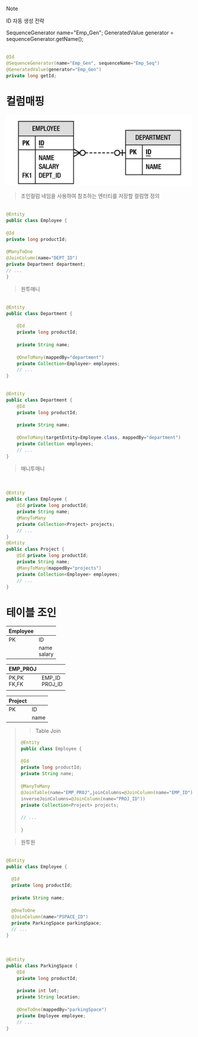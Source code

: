 



> [!NOTE]
> ID 자동 생성 전략

SequenceGenerator name="Emp_Gen";
GeneratedValue generator = sequenceGenerator.getName(); 

```java

@Id
@SequenceGenerator(name="Emp_Gen", sequenceName="Emp_Seq")
@GeneratedValue(generator="Emp_Gen")
private long getId;
```

# 컬럼매핑

![img.png](img.png)

> 조인컬럼 네임을 사용하여 참조하는 엔터티를 저장할 컬럼명 정의
>  

```java

@Entity
public class Employee {
  
@Id 
private long productId;

@ManyToOne
@JoinColumn(name="DEPT_ID")
private Department department;
// ...
}

```
> 원투매니

```java

@Entity
public class Department {
   
    @Id 
    private long productId;
    
    private String name;
   
    @OneToMany(mappedBy="department")
    private Collection<Employee> employees;
    // ...
}


```

```java

@Entity
public class Department {
    @Id
    private long productId;
    
    private String name;
    
    @OneToMany(targetEntity=Employee.class, mappedBy="department")
    private Collection employees;
    // ...
}

```
> 매니투매니


```java


@Entity
public class Employee {
    @Id private long productId;
    private String name;
    @ManyToMany
    private Collection<Project> projects;
    // ...
}
@Entity
public class Project {
    @Id private long productId;
    private String name;
    @ManyToMany(mappedBy="projects")
    private Collection<Employee> employees;
    // ...
}

```
# 테이블 조인
                 
| Employee        |    |    
|-----------------|----|
| PK              | ID |   
|  |  name<br/>salary  |


| EMP_PROJ        |   |
|-----------------|---|
| PK,PK<br/>FK,FK |  EMP_ID<br/>PROJ_ID |
|                 |   |


| Project |      |
|---------|------|
| PK      | ID   |
|         | name |

>>Table Join
> 
>```java
>@Entity
>public class Employee {  
> 
>@Id 
>private long productId;
>private String name; 
> 
>@ManyToMany
>@JoinTable(name="EMP_PROJ",joinColumns=@JoinColumn(name="EMP_ID"),
>inverseJoinColumns=@JoinColumn(name="PROJ_ID"))
>private Collection<Project> projects;   
> 
> // ...           
> 
>}
> 
>```




> 원투원
> 
```java

@Entity
public class Employee {
  
  @Id 
  private long productId;
  
  private String name;
  
  @OneToOne
  @JoinColumn(name="PSPACE_ID")
  private ParkingSpace parkingSpace;
  // ...
}


```
```java


@Entity
public class ParkingSpace {
    @Id 
    private long productId;
    
    private int lot;
    private String location;
    
    @OneToOne(mappedBy="parkingSpace")
    private Employee employee;
    // ...
}

```
